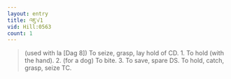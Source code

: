 ```yaml
---
layout: entry
title: འཇུ་√1
vid: Hill:0563
count: 1
---
```

> (used with la [Dag 8]) To seize, grasp, lay hold of CD\. 1\. To hold (with the hand)\. 2\. (for a dog) To bite\. 3\. To save, spare DS\. To hold, catch, grasp, seize TC\.


